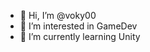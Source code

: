 - 👋 Hi, I’m @voky00
- 👀 I’m interested in GameDev
- 🌱 I’m currently learning Unity


<!---
voky00/voky00 is a ✨ special ✨ repository because its `README.md` (this file) appears on your GitHub profile.
You can click the Preview link to take a look at your changes.
--->
